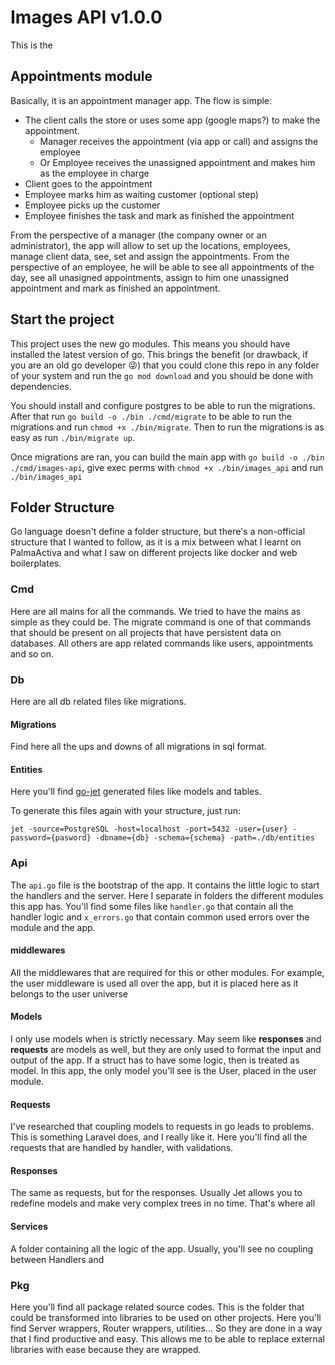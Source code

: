 # Images API v1.0.0
This is the 

## Appointments module
Basically, it is an appointment manager app. The flow is simple: 
 - The client calls the store or uses some app (google maps?) to make the appointment.
    - Manager receives the appointment (via app or call) and assigns the employee
    - Or Employee receives the unassigned appointment and makes him as the employee in charge
 - Client goes to the appointment
 - Employee marks him as waiting customer (optional step) 
 - Employee picks up the customer
 - Employee finishes the task and mark as finished the appointment

From the perspective of a manager (the company owner or an administrator), the app will allow to set up the locations,
employees, manage client data, see, set and assign the appointments. From the perspective of an employee, he will be
able to see all appointments of the day, see all unasigned appointments, assign to him one unassigned appointment and
mark as finished an appointment.

## Start the project
This project uses the new go modules. This means you should have installed the latest version of go. This brings the
benefit (or drawback, if you are an old go developer 😜) that you could clone this repo in any folder of your system and
run the `go mod download` and you should be done with dependencies.

You should install and configure postgres to be able to run the migrations. After that run 
`go build -o ./bin ./cmd/migrate` to be able to run the migrations and run `chmod +x ./bin/migrate`. Then to run the
migrations is as easy as run `./bin/migrate up`.

Once migrations are ran, you can build the main app with `go build -o ./bin ./cmd/images-api`, give exec perms with 
`chmod +x ./bin/images_api` and run `./bin/images_api`

## Folder Structure
Go language doesn't define a folder structure, but there's a non-official structure that I wanted to follow, as it is
a mix between what I learnt on PalmaActiva and what I saw on different projects like docker and web boilerplates. 

### Cmd
Here are all mains for all the commands. We tried to have the mains as simple as they could be. The migrate command is
one of that commands that should be present on all projects that have persistent data on databases. All others are app
related commands like users, appointments and so on.

### Db
Here are all db related files like migrations. 

#### Migrations
Find here all the ups and downs of all migrations in sql format.

#### Entities
Here you'll find [go-jet](https://github.com/go-jet/jet) generated files like models and tables.

To generate this files again with your structure, just run:
 ```
 jet -source=PostgreSQL -host=localhost -port=5432 -user={user} -password={pasword} -dbname={db} -schema={schema} -path=./db/entities
```

### Api
The `api.go` file is the bootstrap of the app. It contains the little logic to start the handlers and the server.
Here I separate in folders the different modules this app has. You'll find some files like `handler.go` that contain all
the handler logic and `x_errors.go` that contain common used errors over the module and the app.

#### middlewares
All the middlewares that are required for this or other modules. For example, the user middleware is used all over the app,
but it is placed here as it belongs to the user universe

#### Models
I only use models when is strictly necessary. May seem like **responses** and **requests** are models as well, but they
are only used to format the input and output of the app. If a struct has to have some logic, then is treated as model.
In this app, the only model you'll see is the User, placed in the user module.

#### Requests
I've researched that coupling models to requests in go leads to problems. This is something Laravel does,
and I really like it. Here you'll find all the requests that are handled by handler, with validations.

#### Responses
The same as requests, but for the responses. Usually Jet allows you to redefine models and make very complex trees in
no time. That's where all

#### Services
A folder containing all the logic of the app. Usually, you'll see no coupling between Handlers and 

### Pkg
Here you'll find all package related source codes. This is the folder that could be transformed into libraries to be
used on other projects. Here you'll find Server wrappers, Router wrappers, utilities... So they are done in a way that 
I find productive and easy. This allows me to be able to replace external libraries with ease because they are wrapped.